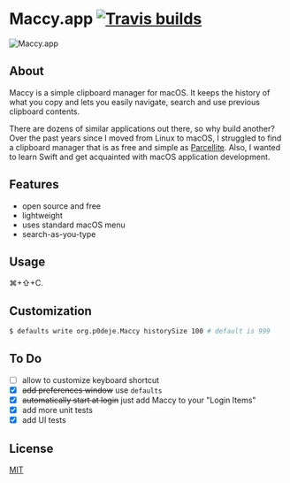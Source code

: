 # Maccy.app [![Travis builds](https://travis-ci.org/p0deje/Maccy.svg?branch=master)](https://travis-ci.org/p0deje/Maccy)

![Maccy.app](https://user-images.githubusercontent.com/665846/36135303-8c4f80ae-10b4-11e8-9940-978e228cb6bd.gif)

## About

Maccy is a simple clipboard manager for macOS. It keeps the history of what you copy
and lets you easily navigate, search and use previous clipboard contents.

There are dozens of similar applications out there, so why build another?
Over the past years since I moved from Linux to macOS, I struggled to find
a clipboard manager that is as free and simple as [Parcellite](http://parcellite.sourceforge.net).
Also, I wanted to learn Swift and get acquainted with macOS application development.

## Features

* open source and free
* lightweight
* uses standard macOS menu
* search-as-you-type

## Usage

⌘+⇧+C.

## Customization

```bash
$ defaults write org.p0deje.Maccy historySize 100 # default is 999
```

## To Do

- [ ] allow to customize keyboard shortcut
- [x] ~~add preferences window~~ use `defaults`
- [x] ~~automatically start at login~~ just add Maccy to your "Login Items"
- [x] add more unit tests
- [x] add UI tests

## License

[MIT](./LICENSE)

